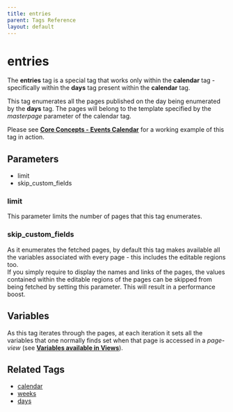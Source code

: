```yaml
---
title: entries
parent: Tags Reference
layout: default
---
```


# entries

The **entries** tag is a special tag that works only within the **calendar** tag - specifically within the **days** tag present within the **calendar** tag.

This tag enumerates all the pages published on the day being enumerated by the **days** tag. The pages will belong to the template specified by the _masterpage_ parameter of the calendar tag.

Please see [**Core Concepts - Events Calendar**](../../concepts/events-calendar.html) for a working example of this tag in action.

## Parameters

*   limit
*   skip\_custom\_fields

### limit

This parameter limits the number of pages that this tag enumerates.

### skip_custom_fields

As it enumerates the fetched pages, by default this tag makes available all the variables associated with every page - this includes the editable regions too.<br/>
If you simply require to display the names and links of the pages, the values contained within the editable regions of the pages can be skipped from being fetched by setting this parameter. This will result in a performance boost.

## Variables

As this tag iterates through the pages, at each iteration it sets all the variables that one normally finds set when that page is accessed in a _page-view_ (see [**Variables available in Views**](../../concepts/variables-in-views.html)).

## Related Tags

*   [calendar](../calendar.html)
*   [weeks](../weeks.html)
*   [days](../days.html)
